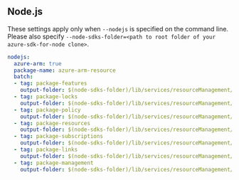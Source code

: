 ## Node.js

These settings apply only when `--nodejs` is specified on the command line.
Please also specify `--node-sdks-folder=<path to root folder of your azure-sdk-for-node clone>`.

``` yaml $(nodejs)
nodejs:
  azure-arm: true
  package-name: azure-arm-resource
  batch:
  - tag: package-features
    output-folder: $(node-sdks-folder)/lib/services/resourceManagement/lib/feature
  - tag: package-locks
    output-folder: $(node-sdks-folder)/lib/services/resourceManagement/lib/lock
  - tag: package-policy
    output-folder: $(node-sdks-folder)/lib/services/resourceManagement/lib/policy
  - tag: package-resources
    output-folder: $(node-sdks-folder)/lib/services/resourceManagement/lib/resource
  - tag: package-subscriptions
    output-folder: $(node-sdks-folder)/lib/services/resourceManagement/lib/subscription
  - tag: package-links
    output-folder: $(node-sdks-folder)/lib/services/resourceManagement/lib/link
  - tag: package-management
    output-folder: $(node-sdks-folder)/lib/services/resourceManagement/lib/link
```
